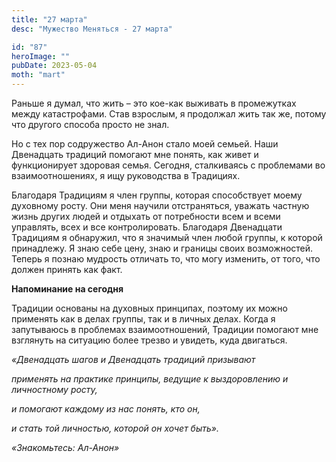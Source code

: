 ```yaml
---
title: "27 марта"
desc: "Мужество Меняться - 27 марта"

id: "87"
heroImage: ""
pubDate: 2023-05-04
moth: "mart"
---
```


Раньше я думал, что жить – это кое-как выживать в промежутках между
катастрофами. Став взрослым, я продолжал жить так же, потому что другого
способа просто не знал.

Но с тех пор содружество Ал-Анон стало моей семьей. Наши Двенадцать традиций
помогают мне понять, как живет и функционирует здоровая семья. Сегодня,
сталкиваясь с проблемами во взаимоотношениях, я ищу руководства в Традициях.

Благодаря Традициям я член группы, которая способствует моему духовному росту.
Они меня научили отстраняться, уважать частную жизнь других людей и отдыхать
от потребности всем и всеми управлять, всех и все контролировать. Благодаря
Двенадцати Традициям я обнаружил, что я значимый член любой группы, к которой
принадлежу. Я знаю себе цену, знаю и границы своих возможностей. Теперь я
познаю мудрость отличать то, что могу изменить, от того, что должен принять
как факт.

**Напоминание на сегодня**

Традиции основаны на духовных принципах, поэтому их можно применять как в
делах группы, так и в личных делах. Когда я запутываюсь в проблемах
взаимоотношений, Традиции помогают мне взглянуть на ситуацию более трезво и
увидеть, куда двигаться.

_«Двенадцать шагов и Двенадцать традиций призывают_

_применять на практике принципы, ведущие к выздоровлению и личностному росту,_

_и помогают каждому из нас понять, кто он,_

_и стать той личностью, которой он хочет быть»._

_«Знакомьтесь: Ал-Анон»_
